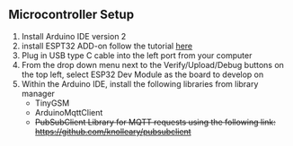 ## Microcontroller Setup 

1. Install Arduino IDE version 2
2. install ESPT32 ADD-on 
	follow the tutorial [here](https://randomnerdtutorials.com/installing-the-esp32-board-in-arduino-ide-windows-instructions/)
3. Plug in USB type C cable into the left port from your computer
4. From the drop down menu next to the Verify/Upload/Debug buttons on the top left, select ESP32 Dev Module as the board to develop on 
5. Within the Arduino IDE, install the following libraries from library manager 
	- TinyGSM
	- ArduinoMqttClient
	- ~~PubSubClient Library for MQTT requests using the following link: https://github.com/knolleary/pubsubclient~~

